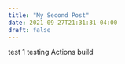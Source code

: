 ```yaml
---
title: "My Second Post"
date: 2021-09-27T21:31:31-04:00
draft: false
---
```


test 1
testing Actions build